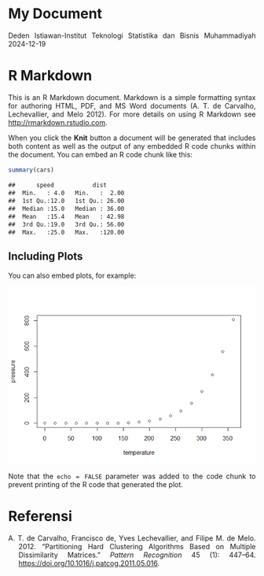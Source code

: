 My Document
================
Deden Istiawan-Institut Teknologi Statistika dan Bisnis Muhammadiyah
2024-12-19

<style>
body{
text-align: justify}
</style>

# R Markdown

This is an R Markdown document. Markdown is a simple formatting syntax
for authoring HTML, PDF, and MS Word documents (A. T. de Carvalho,
Lechevallier, and Melo 2012). For more details on using R Markdown see
<http://rmarkdown.rstudio.com>.

When you click the **Knit** button a document will be generated that
includes both content as well as the output of any embedded R code
chunks within the document. You can embed an R code chunk like this:

``` r
summary(cars)
```

    ##      speed           dist       
    ##  Min.   : 4.0   Min.   :  2.00  
    ##  1st Qu.:12.0   1st Qu.: 26.00  
    ##  Median :15.0   Median : 36.00  
    ##  Mean   :15.4   Mean   : 42.98  
    ##  3rd Qu.:19.0   3rd Qu.: 56.00  
    ##  Max.   :25.0   Max.   :120.00

## Including Plots

You can also embed plots, for example:

![](index_files/figure-gfm/pressure-1.png)<!-- -->

Note that the `echo = FALSE` parameter was added to the code chunk to
prevent printing of the R code that generated the plot.

# Referensi

<div id="refs" class="references csl-bib-body hanging-indent">

<div id="ref-deCarvalho2012" class="csl-entry">

A. T. de Carvalho, Francisco de, Yves Lechevallier, and Filipe M. de
Melo. 2012. “Partitioning Hard Clustering Algorithms Based on Multiple
Dissimilarity Matrices.” *Pattern Recognition* 45 (1): 447–64.
<https://doi.org/10.1016/j.patcog.2011.05.016>.

</div>

</div>
